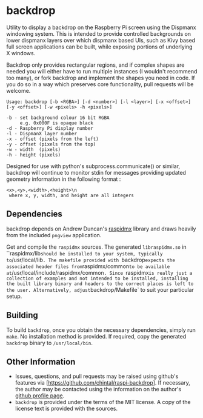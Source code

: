 # backdrop

Utility to display a backdrop on the Raspberry Pi screen using the Dispmanx windowing system. This is intended to provide controlled backgrounds on lower dispmanx layers over which dispmanx based UIs, such as Kivy based full screen applications can be built, while exposing portions of underlying X windows. 

Backdrop only provides rectangular regions, and if complex shapes are needed you will either have to run multiple instances (I wouldn't recommend too many), or fork backdrop and implement the shapes you need in code. If you do so in a way which preserves core functionality, pull requests will be welcome.

    Usage: backdrop [-b <RGBA>] [-d <number>] [-l <layer>] [-x <offset>] [-y <offset>] [-w <pixels> -h <pixels>]

    -b - set background colour 16 bit RGBA
         e.g. 0x000F is opaque black
    -d - Raspberry Pi display number
    -l - DispmanX layer number
    -x - offset (pixels from the left)
    -y - offset (pixels from the top)
    -w - width  (pixels)
    -h - height (pixels)

Designed for use with python's subprocess.communicate() or similar, backdrop will continue to monitor stdin for messages providing updated geometry information in the following format : 

    <x>,<y>,<width>,<height>\n
     where x, y, width, and height are all integers

## Dependencies

backdrop depends on Andrew Duncan's [raspidmx](https://github.com/AndrewFromMelbourne/raspidmx) library and draws heavily from the included `pngview` application. 

Get and compile the `raspidmx` sources. The generated `libraspidmx.so` in ``raspidmx/lib` should be installed to your system, typically to `/usr/local/lib`. The makefile provided with `backdrop` expects the associated header files from `raspidmx/common` to be available at `/usr/local/include/raspidmx/common`. Since `raspidmx` is really just a collection of examples and not intended to be installed, installing the built library binary and headers to the correct places is left to the user. Alternatively, adjust `backdrop/Makefile` to suit your particular setup. 

## Building

To build `backdrop`, once you obtain the necessary dependencies, simply run `make`. No installation method is provided. If required, copy the generated `backdrop` binary to `/usr/local/bin`.

## Other Information

  - Issues, questions, and pull requests may be raised using github's features via [https://github.com/chintal/raspi-backdrop]. If necessary, the author may be contacted using the information on the author's [github profile page](https://github.com/chintal).
  - `backdrop` is provided under the terms of the MIT license. A copy of the license text is provided with the sources.